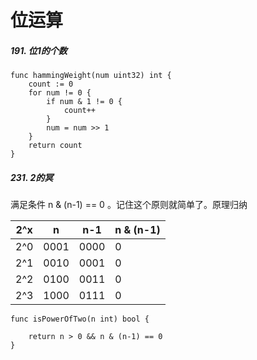 # 位运算
##### 191. 位1的个数

```
func hammingWeight(num uint32) int {
    count := 0
    for num != 0 {
        if num & 1 != 0 {
            count++
        }
        num = num >> 1
    }
    return count
}

```

##### 231.   2的冥
满足条件  n & (n-1) == 0 。记住这个原则就简单了。原理归纳

2^x | n | n-1 | n & (n-1) |
------- | ------- | ------- | ----
2^0 | 0001 | 0000 | 0
2^1 | 0010 | 0001 | 0
2^2 | 0100 | 0011 | 0 
2^3 | 1000 | 0111 | 0

```
func isPowerOfTwo(n int) bool {
    
    return n > 0 && n & (n-1) == 0
}


```

